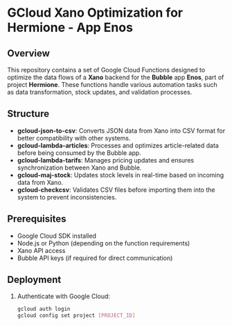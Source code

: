 # GCloud Xano Optimization for Hermione - App Enos  

## Overview  

This repository contains a set of Google Cloud Functions designed to optimize the data flows of a **Xano** backend for the **Bubble** app **Enos**, part of project **Hermione**. These functions handle various automation tasks such as data transformation, stock updates, and validation processes.  

## Structure  

- **gcloud-json-to-csv**: Converts JSON data from Xano into CSV format for better compatibility with other systems.  
- **gcloud-lambda-articles**: Processes and optimizes article-related data before being consumed by the Bubble app.  
- **gcloud-lambda-tarifs**: Manages pricing updates and ensures synchronization between Xano and Bubble.  
- **gcloud-maj-stock**: Updates stock levels in real-time based on incoming data from Xano.  
- **gcloud-checkcsv**: Validates CSV files before importing them into the system to prevent inconsistencies.  

## Prerequisites  

- Google Cloud SDK installed  
- Node.js or Python (depending on the function requirements)  
- Xano API access  
- Bubble API keys (if required for direct communication)  

## Deployment  

1. Authenticate with Google Cloud:  
   ```sh
   gcloud auth login
   gcloud config set project [PROJECT_ID]
   ```
